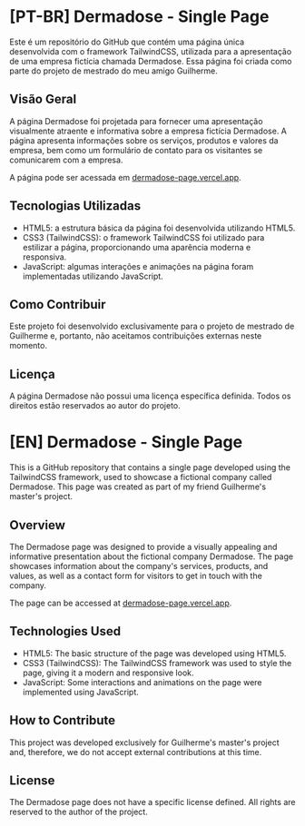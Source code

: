 # [PT-BR] Dermadose - Single Page

Este é um repositório do GitHub que contém uma página única desenvolvida com o framework TailwindCSS, utilizada para a apresentação de uma empresa fictícia chamada Dermadose. Essa página foi criada como parte do projeto de mestrado do meu amigo Guilherme.

## Visão Geral

A página Dermadose foi projetada para fornecer uma apresentação visualmente atraente e informativa sobre a empresa fictícia Dermadose. A página apresenta informações sobre os serviços, produtos e valores da empresa, bem como um formulário de contato para os visitantes se comunicarem com a empresa.

A página pode ser acessada em [dermadose-page.vercel.app](https://dermadose-page.vercel.app).

## Tecnologias Utilizadas

- HTML5: a estrutura básica da página foi desenvolvida utilizando HTML5.
- CSS3 (TailwindCSS): o framework TailwindCSS foi utilizado para estilizar a página, proporcionando uma aparência moderna e responsiva.
- JavaScript: algumas interações e animações na página foram implementadas utilizando JavaScript.

## Como Contribuir

Este projeto foi desenvolvido exclusivamente para o projeto de mestrado de Guilherme e, portanto, não aceitamos contribuições externas neste momento.

## Licença

A página Dermadose não possui uma licença específica definida. Todos os direitos estão reservados ao autor do projeto.

# [EN] Dermadose - Single Page

This is a GitHub repository that contains a single page developed using the TailwindCSS framework, used to showcase a fictional company called Dermadose. This page was created as part of my friend Guilherme's master's project.

## Overview

The Dermadose page was designed to provide a visually appealing and informative presentation about the fictional company Dermadose. The page showcases information about the company's services, products, and values, as well as a contact form for visitors to get in touch with the company.

The page can be accessed at [dermadose-page.vercel.app](https://dermadose-page.vercel.app).

## Technologies Used

- HTML5: The basic structure of the page was developed using HTML5.
- CSS3 (TailwindCSS): The TailwindCSS framework was used to style the page, giving it a modern and responsive look.
- JavaScript: Some interactions and animations on the page were implemented using JavaScript.

## How to Contribute

This project was developed exclusively for Guilherme's master's project and, therefore, we do not accept external contributions at this time.

## License

The Dermadose page does not have a specific license defined. All rights are reserved to the author of the project.
